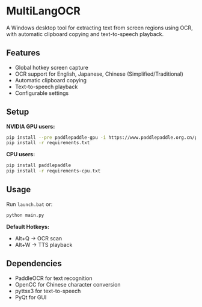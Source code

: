 # MultiLangOCR

A Windows desktop tool for extracting text from screen regions using OCR, with automatic clipboard copying and text-to-speech playback.

## Features

- Global hotkey screen capture
- OCR support for English, Japanese, Chinese (Simplified/Traditional)
- Automatic clipboard copying
- Text-to-speech playback
- Configurable settings

## Setup

**NVIDIA GPU users:**
```bash
pip install --pre paddlepaddle-gpu -i https://www.paddlepaddle.org.cn/packages/nightly/cu118/
pip install -r requirements.txt
```

**CPU users:**
```bash
pip install paddlepaddle
pip install -r requirements-cpu.txt
```

## Usage

Run `launch.bat` or:
```bash
python main.py
```

**Default Hotkeys:**
- Alt+Q → OCR scan
- Alt+W → TTS playback

## Dependencies

- PaddleOCR for text recognition
- OpenCC for Chinese character conversion
- pyttsx3 for text-to-speech
- PyQt for GUI
